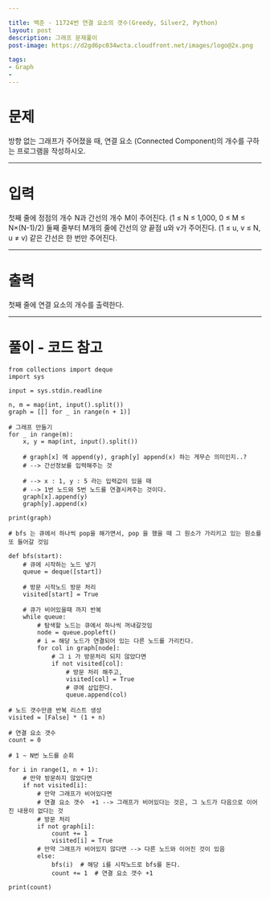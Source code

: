 ```yaml
---

title: 백준 - 11724번 연결 요소의 갯수(Greedy, Silver2, Python) 
layout: post
description: 그래프 문제풀이
post-image: https://d2gd6pc034wcta.cloudfront.net/images/logo@2x.png

tags:
- Graph
- 
---
```


# 문제

방향 없는 그래프가 주어졌을 때, 연결 요소 (Connected Component)의 개수를 구하는 프로그램을 작성하시오.

---

# 입력

첫째 줄에 정점의 개수 N과 간선의 개수 M이 주어진다. (1 ≤ N ≤ 1,000, 0 ≤ M ≤ N×(N-1)/2) 둘째 줄부터 M개의 줄에 간선의 양 끝점 u와 v가 주어진다. (1 ≤ u, v ≤ N, u ≠ v) 같은 간선은 한 번만 주어진다.

---

# 출력

첫째 줄에 연결 요소의 개수를 출력한다.

---



# 풀이 - 코드 참고
    from collections import deque
    import sys
    
    input = sys.stdin.readline
    
    n, m = map(int, input().split())
    graph = [[] for _ in range(n + 1)]
    
    # 그래프 만들기
    for _ in range(m):
        x, y = map(int, input().split())
    
        # graph[x] 에 append(y), graph[y] append(x) 하는 게무슨 의미인지..?
        # --> 간선정보를 입력해주는 것
    
        # --> x : 1, y : 5 라는 입력값이 있을 때
        # --> 1번 노드와 5번 노드를 연결시켜주는 것이다.
        graph[x].append(y)
        graph[y].append(x)
    
    print(graph)
    
    # bfs 는 큐에서 하나씩 pop을 해가면서, pop 을 했을 때 그 원소가 가리키고 있는 원소를 또 들어갈 것임
    
    def bfs(start):
        # 큐에 시작하는 노드 넣기
        queue = deque([start])
        
        # 방문 시작노드 방문 처리
        visited[start] = True
        
        # 큐가 비어있을때 까지 반복
        while queue:
            # 탐색할 노드는 큐에서 하나씩 꺼내갈것임
            node = queue.popleft()
            # i = 해당 노드가 연결되어 있는 다른 노드를 가리킨다.
            for col in graph[node]:
                # 그 i 가 방문처리 되지 않았다면
                if not visited[col]:
                    # 방문 처리 해주고,
                    visited[col] = True
                    # 큐에 삽입한다.
                    queue.append(col)

    # 노드 갯수만큼 반복 리스트 생성
    visited = [False] * (1 + n)
    
    # 연결 요소 갯수
    count = 0
    
    # 1 ~ N번 노드를 순회
    
    for i in range(1, n + 1):
        # 만약 방문하지 않았다면
        if not visited[i]:
            # 만약 그래프가 비어있다면
            # 연결 요소 갯수  +1 --> 그래프가 비어있다는 것은, 그 노드가 다음으로 이어진 내용이 없다는 것
            # 방문 처리
            if not graph[i]:
                count += 1
                visited[i] = True
            # 만약 그래프가 비어있지 않다면 --> 다른 노드와 이어진 것이 있음
            else:
                bfs(i)  # 해당 i를 시작노드로 bfs를 돈다.
                count += 1  # 연결 요소 갯수 +1
    
    print(count)